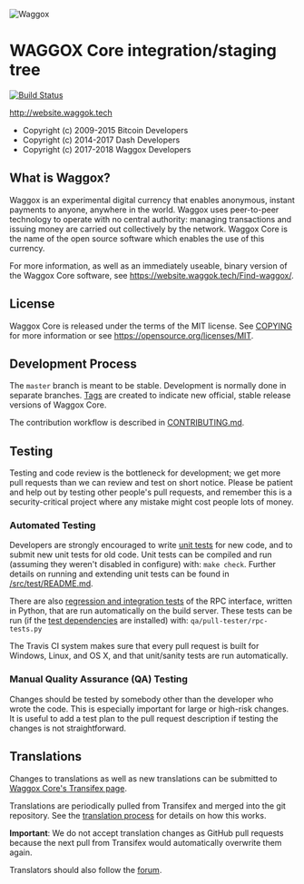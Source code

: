 ![Waggox](https://github.com/waggox/waggox/raw/master/src/qt/res/icons/bitcoin.png "Waggox")

WAGGOX Core integration/staging tree
=====================================
[![Build Status](https://travis-ci.org/waggox/waggox.svg?branch=master)](https://travis-ci.org/waggox/waggox)


http://website.waggok.tech

- Copyright (c) 2009-2015 Bitcoin Developers
- Copyright (c) 2014-2017 Dash Developers
- Copyright (c) 2017-2018 Waggox Developers

What is Waggox?
----------------

Waggox is an experimental digital currency that enables anonymous, instant
payments to anyone, anywhere in the world. Waggox uses peer-to-peer technology
to operate with no central authority: managing transactions and issuing money
are carried out collectively by the network. Waggox Core is the name of the open
source software which enables the use of this currency.

For more information, as well as an immediately useable, binary version of
the Waggox Core software, see https://website.waggok.tech/Find-waggox/.


License
-------

Waggox Core is released under the terms of the MIT license. See [COPYING](COPYING) for more
information or see https://opensource.org/licenses/MIT.

Development Process
-------------------

The `master` branch is meant to be stable. Development is normally done in separate branches.
[Tags](https://github.com/waggox/waggox/tags) are created to indicate new official,
stable release versions of Waggox Core.

The contribution workflow is described in [CONTRIBUTING.md](CONTRIBUTING.md).

Testing
-------

Testing and code review is the bottleneck for development; we get more pull
requests than we can review and test on short notice. Please be patient and help out by testing
other people's pull requests, and remember this is a security-critical project where any mistake might cost people
lots of money.

### Automated Testing

Developers are strongly encouraged to write [unit tests](src/test/README.md) for new code, and to
submit new unit tests for old code. Unit tests can be compiled and run
(assuming they weren't disabled in configure) with: `make check`. Further details on running
and extending unit tests can be found in [/src/test/README.md](/src/test/README.md).

There are also [regression and integration tests](/qa) of the RPC interface, written
in Python, that are run automatically on the build server.
These tests can be run (if the [test dependencies](/qa) are installed) with: `qa/pull-tester/rpc-tests.py`

The Travis CI system makes sure that every pull request is built for Windows, Linux, and OS X, and that unit/sanity tests are run automatically.

### Manual Quality Assurance (QA) Testing

Changes should be tested by somebody other than the developer who wrote the
code. This is especially important for large or high-risk changes. It is useful
to add a test plan to the pull request description if testing the changes is
not straightforward.

Translations
------------

Changes to translations as well as new translations can be submitted to
[Waggox Core's Transifex page](https://www.transifex.com/projects/p/waggox/).

Translations are periodically pulled from Transifex and merged into the git repository. See the
[translation process](doc/translation_process.md) for details on how this works.

**Important**: We do not accept translation changes as GitHub pull requests because the next
pull from Transifex would automatically overwrite them again.

Translators should also follow the [forum](https://website.waggok.tech/forum/topic/waggox-worldwide-collaboration.88/).

